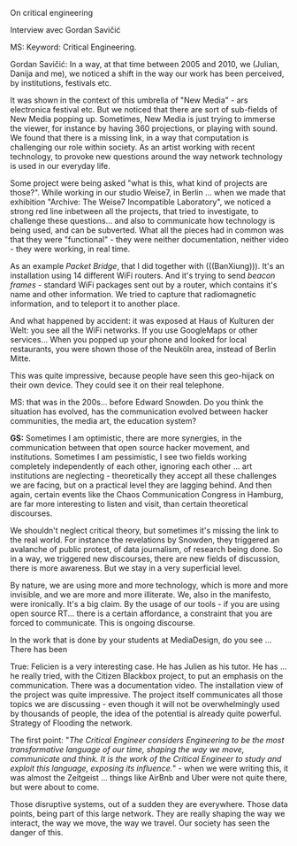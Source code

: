 On critical engineering

Interview avec Gordan Savičić

MS: Keyword: Critical Engineering. 

Gordan Savičić: In a way, at that time between 2005 and 2010, we (Julian, Danija and me), we noticed a shift in the way our work has been perceived, by institutions, festivals etc.

It was shown in the context of this umbrella of "New Media" - ars electronica festival etc. But we noticed that there are sort of sub-fields of New Media popping up. Sometimes, New Media is just trying to immerse the viewer, for instance by having 360 projections, or playing with sound. We found that there is a missing link, in a way that computation is challenging our role within society. As an artist working with recent technology, to provoke new questions around the way network technology is used in our everyday life.

Some project were being asked "what is this, what kind of projects are those?". While working in our studio Weise7, in Berlin ... when we made that exhibition "Archive: The Weise7 Incompatible Laboratory", we noticed a strong red line inbetween all the projects, that tried to investigate, to challenge these questions... and also to communicate how technology is being used, and can be subverted. What all the pieces had in common was that they were "functional" - they were neither documentation, neither video - they were working, in real time. 

As an example *Packet Bridge*, that I did together with (((BanXiung))). It's an installation using 14 different WiFi routers. And it's trying to send *beacon frames* - standard WiFi packages sent out by a router, which contains it's name and other information. We tried to capture that radiomagnetic information, and to teleport it to another place. 

And what happened by accident: it was exposed at Haus of Kulturen der Welt: you see all the WiFi networks. If you use GoogleMaps or other services... When you popped up your phone and looked for local restaurants, you were shown those of the Neuköln area, instead of Berlin Mitte.

This was quite impressive, because people have seen this geo-hijack on their own device. They could see it on their real telephone.

MS: that was in the 200s... before Edward Snowden. Do you think the situation has evolved, has the communication evolved between hacker communities, the media art, the education system?

**GS:** Sometimes I am optimistic, there are more synergies, in the communication between that open source hacker movement, and institutions. Sometimes I am pessimistic, I see two fields working completely independently of each other, ignoring each other ... art institutions are neglecting - theoretically they accept all these challenges we are facing, but on a practical level they are lagging behind. And then again, certain events like the Chaos Communication Congress in Hamburg, are far more interesting to listen and visit, than certain theoretical discourses.

We shouldn't neglect critical theory, but sometimes it's missing the link to the real world. For instance the revelations by Snowden, they triggered an avalanche of public protest, of data journalism, of research being done. So in a way, we triggered new discourses, there are new fields of discussion, there is more awareness. But we stay in a very superficial level. 

By nature, we are using more and more technology, which is more and more invisible, and we are more and more illiterate. We, also in the manifesto, were ironically. It's a big claim. By the usage of our tools - if you are using open source RT... there is a certain affordance, a constraint that you are forced to communicate. This is ongoing discourse.

[^literacy]: "The Critical Engineer raises awareness that with each technological advance our techno-political literacy is challenged."

In the work that is done by your students at MediaDesign, do you see ... There has been

True: Felicien is a very interesting case. He has Julien as his tutor. He has ... he really tried, with the Citizen Blackbox project, to put an emphasis on the communication. There was a documentation video. The installation view of the project was quite impressive. The project itself communicates all those topics we are discussing - even though it will not be overwhelmingly used by thousands of people, the idea of the potential is already quite powerful. Strategy of Flooding the network. 

The first point: "*The Critical Engineer considers Engineering to be the most transformative language of our time, shaping the way we move, communicate and think. It is the work of the Critical Engineer to study and exploit this language, exposing its influence.*" - when we were writing this, it was almost the Zeitgeist ... things like AirBnb and Uber were not quite there, but were about to come. 

Those disruptive systems, out of a sudden they are everywhere. Those data points, being part of this large network. They are really shaping the way we interact, the way we move, the way we travel. Our society has seen the danger of this.